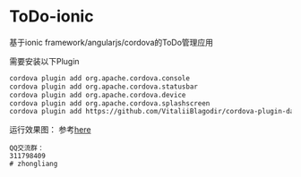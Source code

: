 ToDo-ionic
==========

基于ionic framework/angularjs/cordova的ToDo管理应用

需要安装以下Plugin
```bash
cordova plugin add org.apache.cordova.console
cordova plugin add org.apache.cordova.statusbar
cordova plugin add org.apache.cordova.device
cordova plugin add org.apache.cordova.splashscreen
cordova plugin add https://github.com/VitaliiBlagodir/cordova-plugin-datepicker.git
```
运行效果图：
参考[here](http://rensanning.iteye.com/blog/2072034)
```
QQ交流群：
311798409
# zhongliang 
